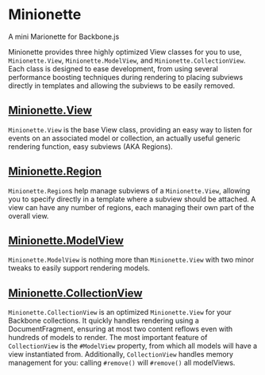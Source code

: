 Minionette
==========

A mini Marionette for Backbone.js

Minionette provides three highly optimized View classes for you to use,
`Minionette.View`, `Minionette.ModelView`, and
`Minionette.CollectionView`. Each class is designed to ease development,
from using several performance boosting techniques during rendering to
placing subviews directly in templates and allowing the subviews to be
easily removed.

[Minionette.View](blob/master/docs/minionette.view.md)
---------------

`Minionette.View` is the base View class, providing an easy way to
listen for events on an associated model or collection, an actually
useful generic rendering function, easy subviews (AKA Regions).


[Minionette.Region](blob/master/docs/minionette.region.md)
-----------------

`Minionette.Region`s help manage subviews of a `Minionette.View`,
allowing you to specify directly in a template where a subview should be
attached. A view can have any number of regions, each managing their own
part of the overall view.


[Minionette.ModelView](blob/master/docs/minionette.modelview.md)
--------------------

`Minionette.ModelView` is nothing more than `Minionette.View` with two
minor tweaks to easily support rendering models.


[Minionette.CollectionView](blob/master/docs/minionette.collectionview.md)
-------------------------

`Minionette.CollectionView` is an optimized `Minionette.View` for your
Backbone collections. It quickly handles rendering using a
DocumentFragment, ensuring at most two content reflows even with
hundreds of models to render. The most important feature of
`CollectionView` is the `#ModelView` property, from which all models
will have a view instantiated from. Additionally, `CollectionView`
handles memory management for you: calling `#remove()` will `#remove()`
all modelViews.
